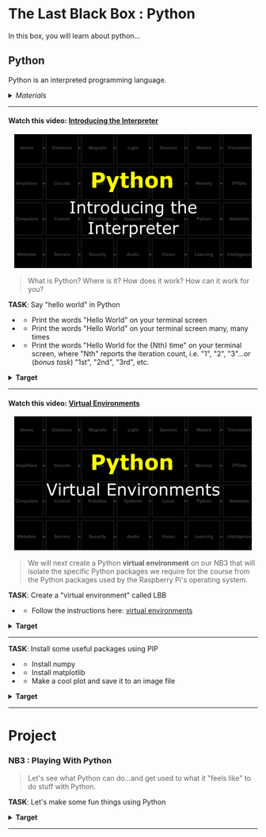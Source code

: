 # The Last Black Box : Python
In this box, you will learn about python...

## Python
Python is an interpreted programming language.

<details><summary><i>Materials</i></summary><p>

Name|Description| # |Package|Data|Link|
:-------|:----------|:-----:|:-:|:--:|:--:|

</p></details><hr>

#### Watch this video: [Introducing the Interpreter](https://vimeo.com/1042618092)
<p align="center">
<a href="https://vimeo.com/1042618092" title="Control+Click to watch in new tab"><img src="../../../../boxes/python/_resources/lessons/thumbnails/Introducing-the-Interpreter.gif" alt="Introducing the Interpreter" width="480"/></a>
</p>

> What is Python? Where is it? How does it work? How can it work for you?


**TASK**: Say "hello world" in Python
- - Print the words "Hello World" on your terminal screen
- - Print the words "Hello World" on your terminal screen many, many times
- - Print the words "Hello World for the {Nth} time" on your terminal screen, where "Nth" reports the iteration count, i.e. "1", "2", "3"...or (*bonus task*) "1st", "2nd", "3rd", etc.
<details><summary><strong>Target</strong></summary>
    You should see something like "Hello World for the 1st time", "Hello World for the 2nd time", etc. printed line by line in your terminal screen.
</details><hr>


#### Watch this video: [Virtual Environments](https://vimeo.com/1042637566)
<p align="center">
<a href="https://vimeo.com/1042637566" title="Control+Click to watch in new tab"><img src="../../../../boxes/python/_resources/lessons/thumbnails/Virtual-Environments.gif" alt="Virtual Environments" width="480"/></a>
</p>

> We will next create a Python **virtual environment** on our NB3 that will isolate the specific Python packages we require for the course from the Python packages used by the Raspberry Pi's operating system.


**TASK**: Create a "virtual environment" called LBB
- - Follow the instructions here: [virtual environments](/boxes/python/virtual_environments/README.md)
<details><summary><strong>Target</strong></summary>
    You should now have a virtual environment activated (and installed in the folder "_tmp/LBB").
</details><hr>


**TASK**: Install some useful packages using PIP
- - Install numpy
- - Install matplotlib
- - Make a cool plot and save it to an image file
<details><summary><strong>Target</strong></summary>
    You should now hav an image of your plot saved, which you can open and view inside VS code.
</details><hr>


# Project
### NB3 : Playing With Python
> Let's see what Python can do...and get used to what it "feels like" to do stuff with Python.


**TASK**: Let's make some fun things using Python
<details><summary><strong>Target</strong></summary>
    You should have made something fun.
</details><hr>


